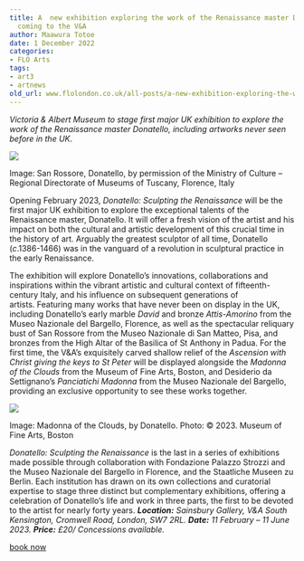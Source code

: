 ```yaml
---
title: A  new exhibition exploring the work of the Renaissance master Donatello is
  coming to the V&A
author: Maawura Totoe
date: 1 December 2022
categories:
- FLO Arts
tags:
- art3
- artnews
old_url: www.flolondon.co.uk/all-posts/a-new-exhibition-exploring-the-work-of-the-renaissance-master-donatello-is-coming-to-the-vampa.html
---
```


*Victoria & Albert Museum to stage first major UK exhibition to explore the work of the Renaissance master Donatello, including artworks never seen before in the UK*.

![](https://images.squarespace-cdn.com/content/v1/5c9534c4af4683461d462c6b/8465209a-90b7-47fc-a074-2624070c69af/Screen+Shot+2023-01-15+at+16.51.27.png)

Image: San Rossore, Donatello, by permission of the Ministry of Culture – Regional Directorate of Museums of Tuscany, Florence, Italy

Opening February 2023, *Donatello: Sculpting the Renaissance* will be the first major UK exhibition to explore the exceptional talents of the Renaissance master, Donatello. It will offer a fresh vision of the artist and his impact on both the cultural and artistic development of this crucial time in the history of art. Arguably the greatest sculptor of all time, Donatello (*c*.1386-1466) was in the vanguard of a revolution in sculptural practice in the early Renaissance.

The exhibition will explore Donatello’s innovations, collaborations and inspirations within the vibrant artistic and cultural context of fifteenth-century Italy, and his influence on subsequent generations of artists. Featuring many works that have never been on display in the UK, including Donatello’s early marble *David* and bronze *Attis-Amorino* from the Museo Nazionale del Bargello, Florence, as well as the spectacular reliquary bust of San Rossore from the Museo Nazionale di San Matteo, Pisa, and bronzes from the High Altar of the Basilica of St Anthony in Padua. For the first time, the V&A’s exquisitely carved shallow relief of the *Ascension with Christ giving the keys to St Peter* will be displayed alongside the *Madonna of the Clouds* from the Museum of Fine Arts, Boston, and Desiderio da Settignano’s *Panciatichi Madonna* from the Museo Nazionale del Bargello, providing an exclusive opportunity to see these works together.

![](https://images.squarespace-cdn.com/content/v1/5c9534c4af4683461d462c6b/52c48973-9305-4f9d-8e84-96acc9f11a52/Screen+Shot+2023-01-15+at+16.53.38.png)

Image: Madonna of the Clouds, by Donatello. Photo: © 2023. Museum of Fine Arts, Boston

*Donatello: Sculpting the Renaissance* is the last in a series of exhibitions made possible through collaboration with Fondazione Palazzo Strozzi and the Museo Nazionale del Bargello in Florence, and the Staatliche Museen zu Berlin. Each institution has drawn on its own collections and curatorial expertise to stage three distinct but complementary exhibitions, offering a celebration of Donatello’s life and work in three parts, the first to be devoted to the artist for nearly forty years. ***Location:*** *Sainsbury Gallery, V&A South Kensington, Cromwell Road, London, SW7 2RL.* ***Date:*** *11 February – 11 June 2023.* ***Price:*** *£20/ Concessions available.*

[book now](https://www.vam.ac.uk/exhibitions/donatello-sculpting-the-renaissance)